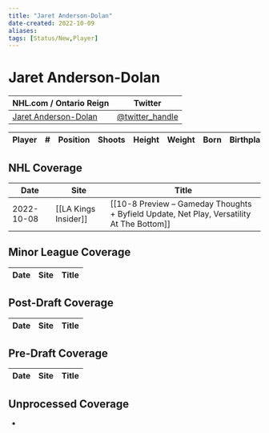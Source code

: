 ```yaml
---
title: "Jaret Anderson-Dolan"
date-created: 2022-10-09
aliases: 
tags: [Status/New,Player]
---
```


# Jaret Anderson-Dolan

NHL.com / Ontario Reign | Twitter
-|-
[Jaret Anderson-Dolan]() | [@twitter_handle](https://twitter.com/)

Player | \# | Position | Shoots | Height | Weight | Born | Birthplace | Draft 
-|-|-|-|-|-|-|-|-



## NHL  Coverage
Date | Site |  Title
---|---|---
2022-10-08 | [[LA Kings Insider]] | [[10-8 Preview – Gameday Thoughts + Byfield Update, Net Play, Versatility At The Bottom]]


## Minor League Coverage
Date | Site |  Title
---|---|---



## Post-Draft Coverage
Date | Site |  Title
---|---|---



## Pre-Draft Coverage
Date | Site |  Title
---|---|---


## Unprocessed Coverage
- 
